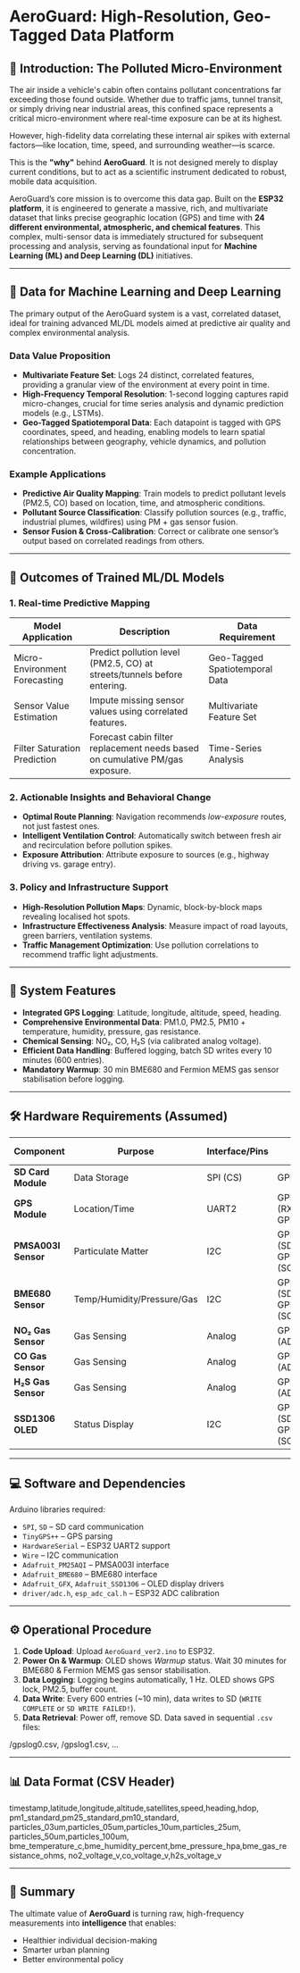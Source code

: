 # AeroGuard: High-Resolution, Geo-Tagged Data Platform

## 🌟 Introduction: The Polluted Micro-Environment
The air inside a vehicle's cabin often contains pollutant concentrations far exceeding those found outside. Whether due to traffic jams, tunnel transit, or simply driving near industrial areas, this confined space represents a critical micro-environment where real-time exposure can be at its highest.  

However, high-fidelity data correlating these internal air spikes with external factors—like location, time, speed, and surrounding weather—is scarce.  

This is the **"why"** behind **AeroGuard**. It is not designed merely to display current conditions, but to act as a scientific instrument dedicated to robust, mobile data acquisition.  

AeroGuard’s core mission is to overcome this data gap. Built on the **ESP32 platform**, it is engineered to generate a massive, rich, and multivariate dataset that links precise geographic location (GPS) and time with **24 different environmental, atmospheric, and chemical features**. This complex, multi-sensor data is immediately structured for subsequent processing and analysis, serving as foundational input for **Machine Learning (ML) and Deep Learning (DL)** initiatives.  

---

## 🤖 Data for Machine Learning and Deep Learning
The primary output of the AeroGuard system is a vast, correlated dataset, ideal for training advanced ML/DL models aimed at predictive air quality and complex environmental analysis.

### Data Value Proposition
- **Multivariate Feature Set**: Logs 24 distinct, correlated features, providing a granular view of the environment at every point in time.  
- **High-Frequency Temporal Resolution**: 1-second logging captures rapid micro-changes, crucial for time series analysis and dynamic prediction models (e.g., LSTMs).  
- **Geo-Tagged Spatiotemporal Data**: Each datapoint is tagged with GPS coordinates, speed, and heading, enabling models to learn spatial relationships between geography, vehicle dynamics, and pollution concentration.  

### Example Applications
- **Predictive Air Quality Mapping**: Train models to predict pollutant levels (PM2.5, CO) based on location, time, and atmospheric conditions.  
- **Pollutant Source Classification**: Classify pollution sources (e.g., traffic, industrial plumes, wildfires) using PM + gas sensor fusion.  
- **Sensor Fusion & Cross-Calibration**: Correct or calibrate one sensor’s output based on correlated readings from others.  

---

## 🎯 Outcomes of Trained ML/DL Models

### 1. Real-time Predictive Mapping
| Model Application | Description | Data Requirement |
|-------------------|-------------|------------------|
| Micro-Environment Forecasting | Predict pollution level (PM2.5, CO) at streets/tunnels before entering. | Geo-Tagged Spatiotemporal Data |
| Sensor Value Estimation | Impute missing sensor values using correlated features. | Multivariate Feature Set |
| Filter Saturation Prediction | Forecast cabin filter replacement needs based on cumulative PM/gas exposure. | Time-Series Analysis |

### 2. Actionable Insights and Behavioral Change
- **Optimal Route Planning**: Navigation recommends *low-exposure* routes, not just fastest ones.  
- **Intelligent Ventilation Control**: Automatically switch between fresh air and recirculation before pollution spikes.  
- **Exposure Attribution**: Attribute exposure to sources (e.g., highway driving vs. garage entry).  

### 3. Policy and Infrastructure Support
- **High-Resolution Pollution Maps**: Dynamic, block-by-block maps revealing localised hot spots.  
- **Infrastructure Effectiveness Analysis**: Measure impact of road layouts, green barriers, ventilation systems.  
- **Traffic Management Optimization**: Use pollution correlations to recommend traffic light adjustments.  

---

## 🚀 System Features
- **Integrated GPS Logging**: Latitude, longitude, altitude, speed, heading.  
- **Comprehensive Environmental Data**: PM1.0, PM2.5, PM10 + temperature, humidity, pressure, gas resistance.  
- **Chemical Sensing**: NO₂, CO, H₂S (via calibrated analog voltage).  
- **Efficient Data Handling**: Buffered logging, batch SD writes every 10 minutes (600 entries).  
- **Mandatory Warmup**: 30 min BME680 and Fermion MEMS gas sensor stabilisation before logging.  

---

## 🛠️ Hardware Requirements (Assumed)

| Component             | Purpose                 | Interface/Pins         | ESP32 Pin(s)          |
|-----------------------|-------------------------|------------------------|-----------------------|
| **SD Card Module**    | Data Storage            | SPI (CS)               | GPIO5                 |
| **GPS Module**        | Location/Time           | UART2                  | GPIO16 (RX), GPIO17 (TX) |
| **PMSA003I Sensor**   | Particulate Matter      | I2C                    | GPIO21 (SDA), GPIO22 (SCL) |
| **BME680 Sensor**     | Temp/Humidity/Pressure/Gas | I2C                 | GPIO21 (SDA), GPIO22 (SCL) |
| **NO₂ Gas Sensor**    | Gas Sensing             | Analog                 | GPIO33 (ADC1_CH5)     |
| **CO Gas Sensor**     | Gas Sensing             | Analog                 | GPIO34 (ADC1_CH6)     |
| **H₂S Gas Sensor**    | Gas Sensing             | Analog                 | GPIO35 (ADC1_CH7)     |
| **SSD1306 OLED**      | Status Display          | I2C                    | GPIO21 (SDA), GPIO22 (SCL) |

---

## 💻 Software and Dependencies
Arduino libraries required:
- `SPI`, `SD` – SD card communication  
- `TinyGPS++` – GPS parsing  
- `HardwareSerial` – ESP32 UART2 support  
- `Wire` – I2C communication  
- `Adafruit_PM25AQI` – PMSA003I interface  
- `Adafruit_BME680` – BME680 interface  
- `Adafruit_GFX`, `Adafruit_SSD1306` – OLED display drivers  
- `driver/adc.h`, `esp_adc_cal.h` – ESP32 ADC calibration  

---

## ⚙️ Operational Procedure
1. **Code Upload**: Upload `AeroGuard_ver2.ino` to ESP32.  
2. **Power On & Warmup**: OLED shows *Warmup* status. Wait 30 minutes for BME680 & Fermion MEMS gas sensor stabilisation.  
3. **Data Logging**: Logging begins automatically, 1 Hz. OLED shows GPS lock, PM2.5, buffer count.  
4. **Data Write**: Every 600 entries (~10 min), data writes to SD (`WRITE COMPLETE` or `SD WRITE FAILED!`).  
5. **Data Retrieval**: Power off, remove SD. Data saved in sequential `.csv` files:
   
/gpslog0.csv, /gpslog1.csv, ...


---

## 📊 Data Format (CSV Header)

timestamp,latitude,longitude,altitude,satellites,speed,heading,hdop,
pm1_standard,pm25_standard,pm10_standard,
particles_03um,particles_05um,particles_10um,particles_25um,
particles_50um,particles_100um,
bme_temperature_c,bme_humidity_percent,bme_pressure_hpa,bme_gas_resistance_ohms,
no2_voltage_v,co_voltage_v,h2s_voltage_v


---

## 🏁 Summary
The ultimate value of **AeroGuard** is turning raw, high-frequency measurements into **intelligence** that enables:  
- Healthier individual decision-making  
- Smarter urban planning  
- Better environmental policy  
 
